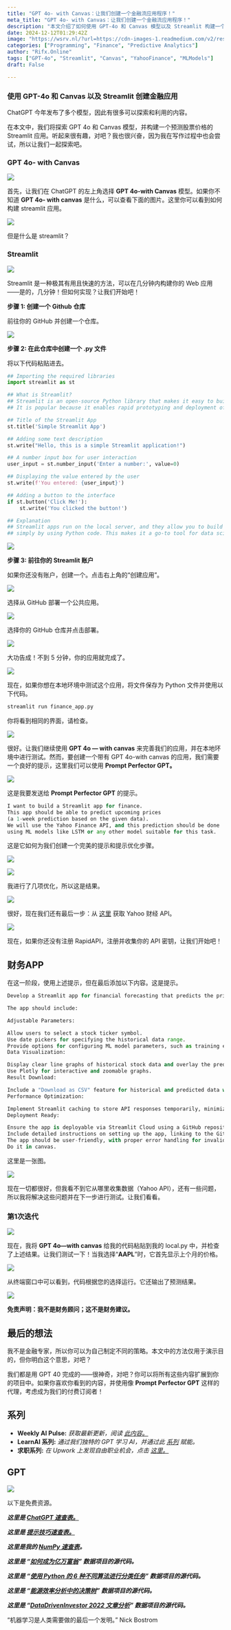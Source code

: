 ```yaml
---
title: "GPT 4o- with Canvas：让我们创建一个金融流应用程序！"
meta_title: "GPT 4o- with Canvas：让我们创建一个金融流应用程序！"
description: "本文介绍了如何使用 GPT-4o 和 Canvas 模型以及 Streamlit 构建一个预测股票价格的金融应用。首先，选择 GPT-4o-with Canvas 模型，然后通过创建 GitHub 仓库、编写 Streamlit 应用代码并部署到 Streamlit Cloud 来构建基础应用。接下来，使用 Prompt Perfector GPT 优化提示，以生成更复杂的金融预测应用代码。最后，通过集成 Yahoo Finance API 获取历史数据，并使用 LSTM 等机器学习模型进行预测。文章还提供了详细的步骤和代码示例，确保应用的用户友好性和性能优化。"
date: 2024-12-12T01:29:42Z
image: "https://wsrv.nl/?url=https://cdn-images-1.readmedium.com/v2/resize:fit:800/1*El67rk9ZpuImk9EI9Qlw0A.jpeg"
categories: ["Programming", "Finance", "Predictive Analytics"]
author: "Rifx.Online"
tags: ["GPT-4o", "Streamlit", "Canvas", "YahooFinance", "MLModels"]
draft: False

---
```




### 使用 GPT-4o 和 Canvas 以及 Streamlit 创建金融应用



ChatGPT 今年发布了多个模型，因此有很多可以探索和利用的内容。

在本文中，我们将探索 GPT 4o 和 Canvas 模型，并构建一个预测股票价格的 Streamlit 应用。听起来很有趣，对吧？我也很兴奋，因为我在写作过程中也会尝试，所以让我们一起探索吧。

### GPT 4o\- with Canvas

![](https://wsrv.nl/?url=https://cdn-images-1.readmedium.com/v2/resize:fit:800/1*WuIf42JwpYuuPpSNcSz2ug.png)

首先，让我们在 ChatGPT 的左上角选择 **GPT 4o\-with Canvas** 模型。如果你不知道 **GPT 4o\- with canvas** 是什么，可以查看下面的图片。这里你可以看到如何构建 streamlit 应用。

![](https://wsrv.nl/?url=https://cdn-images-1.readmedium.com/v2/resize:fit:800/1*uQ06H95nWO9s8UFT0e3Bpw.png)

但是什么是 streamlit？

### Streamlit

![](https://wsrv.nl/?url=https://cdn-images-1.readmedium.com/v2/resize:fit:800/1*DPaJ9Os2wlvsUQGW5a44Gg.png)

Streamlit 是一种极其有用且快速的方法，可以在几分钟内构建你的 Web 应用——是的，几分钟！但如何实现？让我们开始吧！

**步骤 1: 创建一个 Github 仓库**

前往你的 GitHub 并创建一个仓库。

![](https://wsrv.nl/?url=https://cdn-images-1.readmedium.com/v2/resize:fit:800/1*pUuAAU2PUDZxKYAlC2CVpA.png)

**步骤 2: 在此仓库中创建一个 .py 文件**

将以下代码粘贴进去。

```python
## Importing the required libraries
import streamlit as st

## What is Streamlit?
## Streamlit is an open-source Python library that makes it easy to build custom web apps for data science, machine learning, and general interactive purposes.
## It is popular because it enables rapid prototyping and deployment of web-based dashboards and applications without the need for extensive web development knowledge.

## Title of the Streamlit App
st.title('Simple Streamlit App')

## Adding some text description
st.write("Hello, this is a simple Streamlit application!")

## A number input box for user interaction
user_input = st.number_input('Enter a number:', value=0)

## Displaying the value entered by the user
st.write(f'You entered: {user_input}')

## Adding a button to the interface
if st.button('Click Me!'):
    st.write('You clicked the button!')

## Explanation
## Streamlit apps run on the local server, and they allow you to build interactive components like buttons, sliders, and text inputs
## simply by using Python code. This makes it a go-to tool for data scientists to showcase their models or explore datasets interactively.
```
![](https://wsrv.nl/?url=https://cdn-images-1.readmedium.com/v2/resize:fit:800/1*pkv7mOwL4qnXDKGSN9-r7g.png)

**步骤 3: 前往你的 Streamlit 账户**

如果你还没有账户，创建一个。点击右上角的“创建应用”。

![](https://wsrv.nl/?url=https://cdn-images-1.readmedium.com/v2/resize:fit:800/1*gF5IJMIe0fpFKK20MYqn7w.png)

选择从 GitHub 部署一个公共应用。

![](https://wsrv.nl/?url=https://cdn-images-1.readmedium.com/v2/resize:fit:800/1*aNjYm9s2ZaueHzCZX69uQw.png)

选择你的 GitHub 仓库并点击部署。

![](https://wsrv.nl/?url=https://cdn-images-1.readmedium.com/v2/resize:fit:800/1*YzPPPXDfikhG7I3996OdTQ.png)

大功告成！不到 5 分钟，你的应用就完成了。

![](https://wsrv.nl/?url=https://cdn-images-1.readmedium.com/v2/resize:fit:800/1*gZvY6zfdoVR1qFMaRKCcbQ.png)

现在，如果你想在本地环境中测试这个应用，将文件保存为 Python 文件并使用以下代码。

```python
streamlit run finance_app.py
```
你将看到相同的界面，请检查。

![](https://wsrv.nl/?url=https://cdn-images-1.readmedium.com/v2/resize:fit:800/1*zwppmKFkk7yU8lBnUWCGVg.png)

很好。让我们继续使用 **GPT 4o — with canvas** 来完善我们的应用，并在本地环境中进行测试。然而，要创建一个带有 GPT 4o\-with canvas 的应用，我们需要一个良好的提示，这里我们可以使用 **Prompt Perfector GPT。**

![](https://wsrv.nl/?url=https://cdn-images-1.readmedium.com/v2/resize:fit:800/1*H4jzbo1JvYcjfooeN3EKdA.png)

这是我要发送给 **Prompt Perfector GPT** 的提示。

```python
I want to build a Streamlit app for finance.
This app should be able to predict upcoming prices 
(a 1-week prediction based on the given data).
We will use the Yahoo Finance API, and this prediction should be done 
using ML models like LSTM or any other model suitable for this task.
```
这是它如何为我们创建一个完美的提示和提示优化步骤。

![](https://wsrv.nl/?url=https://cdn-images-1.readmedium.com/v2/resize:fit:800/1*ITb-zGdN7BhNdpgF9LJeqA.png)

![](https://wsrv.nl/?url=https://cdn-images-1.readmedium.com/v2/resize:fit:800/1*YmHKh8xtxKJgiC7hqkr1Kg.png)

我进行了几项优化，所以这是结果。

![](https://wsrv.nl/?url=https://cdn-images-1.readmedium.com/v2/resize:fit:800/1*QxVVI7nlxdvVjxzQdtTEPA.png)

很好，现在我们还有最后一步：从 [这里](https://rapidapi.com/sparior/api/yahoo-finance15/pricing) 获取 Yahoo 财经 API。

![](https://wsrv.nl/?url=https://cdn-images-1.readmedium.com/v2/resize:fit:800/1*6UnaHviqB5QnhioM8k8MyQ.png)

现在，如果你还没有注册 RapidAPI，注册并收集你的 API 密钥，让我们开始吧！

## 财务APP

在这一阶段，使用上述提示，但在最后添加以下内容。这是提示。


```python
Develop a Streamlit app for financial forecasting that predicts the prices of stocks for the upcoming week using machine learning models, such as Long Short-Term Memory (LSTM) networks or other suitable algorithms. The app should integrate with the Yahoo Finance API to fetch historical stock data and provide predictions based on the data retrieved.

The app should include:

Adjustable Parameters:

Allow users to select a stock ticker symbol.
Use date pickers for specifying the historical data range.
Provide options for configuring ML model parameters, such as training epochs, LSTM layers, or batch size.
Data Visualization:

Display clear line graphs of historical stock data and overlay the predicted prices on the same chart.
Use Plotly for interactive and zoomable graphs.
Result Download:

Include a "Download as CSV" feature for historical and predicted data with timestamps, actual prices, and predicted prices.
Performance Optimization:

Implement Streamlit caching to store API responses temporarily, minimizing repetitive calls and enhancing app speed.
Deployment Ready:

Ensure the app is deployable via Streamlit Cloud using a GitHub repository.
Include detailed instructions on setting up the app, linking to the GitHub repo, and setting Yahoo Finance API keys if required.
The app should be user-friendly, with proper error handling for invalid inputs or network issues. Add a brief “How it works” section to explain the app’s features, and ensure that all components are optimized for scalability and reliability.
Do it in canvas.
```
这里是一张图。

![](https://wsrv.nl/?url=https://cdn-images-1.readmedium.com/v2/resize:fit:800/1*IkOBWfnR0yGoNjeamLCJnA.png)

现在一切都很好，但我看不到它从哪里收集数据（Yahoo API），还有一些问题，所以我将解决这些问题并在下一步进行测试。让我们看看。

### 第1次迭代

![](https://wsrv.nl/?url=https://cdn-images-1.readmedium.com/v2/resize:fit:800/1*ymnJ0R4JGVYWMwqhyvZesA.png)

现在，我将 **GPT 4o—with canvas** 给我的代码粘贴到我的 local.py 中，并检查了上述结果。让我们测试一下！当我选择“**AAPL**”时，它首先显示上个月的价格。

![](https://wsrv.nl/?url=https://cdn-images-1.readmedium.com/v2/resize:fit:800/1*C7hVvbnnm9TkDtLclWbPtA.png)

从终端窗口中可以看到，代码根据您的选择运行。它还输出了预测结果。

![](https://wsrv.nl/?url=https://cdn-images-1.readmedium.com/v2/resize:fit:800/1*S5vME3w9qzOalhQuMas5Gg.png)

**免责声明：我不是财务顾问；这不是财务建议。**

## 最后的想法

我不是金融专家，所以你可以为自己制定不同的策略。本文中的方法仅用于演示目的，但你明白这个意思，对吧？

我们都是用 GPT 40 完成的——很神奇，对吧？你可以将所有这些内容扩展到你的项目中。如果你喜欢你看到的内容，并使用像 **Prompt Perfector GPT** 这样的代理，考虑成为我们的付费订阅者！

## 系列

* **Weekly AI Pulse:** *获取最新更新，阅读 [此内容。](https://www.learnwithmeai.com/t/weekly-ai-pulse)*
* **LearnAI 系列:** *通过我们独特的 GPT 学习 AI，并通过此 [系列](https://www.learnwithmeai.com/p/it-is-time-to-start-learnaiwithme) 赋能。*
* **求职系列:** *在 Upwork 上发现自由职业机会，点击 [这里。](https://www.learnwithmeai.com/t/job-hunt-ai)*

## GPT

![](https://wsrv.nl/?url=https://cdn-images-1.readmedium.com/v2/resize:fit:800/0*oEyTag0SUNqrFwma.png)

以下是免费资源。

***这里是 [ChatGPT 速查表。](https://gencay.ck.page/chatgpt)***

***这里是 [提示技巧速查表。](https://gencay.ck.page/prompt)***

***这里是我的 [NumPy 速查表](https://gencay.ck.page/)。***

***这里是 “[如何成为亿万富翁](https://gencay.ck.page/billionaire)” 数据项目的源代码。***

***这里是 “[使用 Python 的 6 种不同算法进行分类任务](https://gencay.ck.page/bfd9d41fdc)” 数据项目的源代码。***

***这里是 “[能源效率分析中的决策树](https://gencay.ck.page/2df5d07388)” 数据项目的源代码。***

***这里是 “[DataDrivenInvestor 2022 文章分析](https://gencay.ck.page/56510fbc8d)” 数据项目的源代码。***

“机器学习是人类需要做的最后一个发明。” Nick Bostrom

